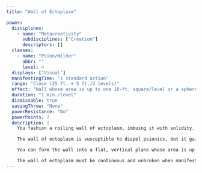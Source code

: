 ```yaml
---
title: "Wall of Ectoplasm"

power:
  disciplines:
    - name: "Metacreativity"
      subdisciplines: ["Creation"]
      descriptors: []
  classes:
    - name: "Psion/Wilder"
      abbr: ""
      level: 4
  displays: ["Visual"]
  manifestingTime: "1 standard action"
  range: "Close (25 ft. + 5 ft./2 levels)"
  effect: "Wall whose area is up to one 10-ft. square/level or a sphere or hemisphere with a radius of up to 1 ft./level"
  duration: "1 min./level"
  dismissable: true
  savingThrow: "None"
  powerResistance: "No"
  powerPoints: 7
  description: |
    You fashion a roiling wall of ectoplasm, imbuing it with solidity. The wall cannot move once it is formed. It is 1 inch thick per four manifester levels and occupies up to one 10-foot square per level. Each 10-foot square of the wall has 10 hit points per inch of thickness and hardness 5. A section of the wall whose hit points drop to 0 is breached. If a creature tries to break through the wall, the DC for the Strength check is 15 + 2 per inch of thickness.

    The wall of ectoplasm is susceptible to dispel psionics, but it gains a +4 bonus on any check to determine whether the wall is negated. Spells, powers, and breath weapons cannot pass through the wall in either direction (though they could damage it). It blocks ethereal creatures as well as material creatures (though ethereal creatures can usually get around the wall by floating under or over it through material floors and ceilings). The wall is opaque, so neither vision nor gaze attacks operate through it. The wall does not block psychoportive travel, such as that provided by the psionic teleport power.

    You can form the wall into a flat, vertical plane whose area is up to one 10-foot square per level or into a sphere or hemisphere with a radius of up to 1 foot per level.

    The wall of ectoplasm must be continuous and unbroken when manifested. If its surface is interrupted by any object or creature, the power fails.
---
```

